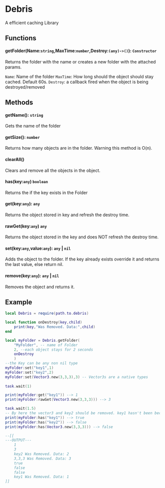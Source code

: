 # Debris
A efficient caching Library

## Functions

#### getFolder(Name:`string`,MaxTime:`number`,Destroy:`(any)->()`): `Constructor`
Returns the folder with the name or creates a new folder with the attached params.

`Name`: Name of the folder
`MaxTime`: How long should the object should stay cached. Default 60s.
`Destroy`: a callback fired when the object is being destroyed/removed

## Methods
#### getName(): `string`
Gets the name of the folder 

#### getSize(): `number`
Returns how many objects are in the folder. Warning this method is O(n).

#### clearAll()
Clears and remove all the objects in the object.

#### has(key:`any`) `boolean`
Returns the if the key exists in the Folder 


#### get(key:`any`): `any`
Returns the object stored in key and refresh the destroy time. 

#### rawGet(key:`any`) `any`
Returns the object stored in the key and does NOT refresh the destroy time.

#### set(key:`any`,value:`any`): `any` | `nil`
Adds the object to the folder. If the key already exists override it and returns the last value, else return nil. 

#### remove(key:`any`): `any` | `nil`
Removes the object and returns it.

## Example
```lua
local Debris = require(path.to.debris)

local function onDestroy(key,child)
    print(key,"Was Removed. Data:",child)
end

local myFolder = Debris.getFolder(
    "MyFolder", -- name of Folder
    2, --each object stays for 2 seconds 
    onDestroy
    )
--the Key can be any non nil type
myFolder:set("key1",1)
myFolder:set("key2",2)
myFolder:set(Vector3.new(3,3,3),3) -- Vector3s are a native types 
 
task.wait(1)

print(myFolder:get("key1")) --> 1
print(myFolder:rawGet(Vector3.new(3,3,3))) --> 3

task.wait(1.5)
-- By here the vector3 and key2 should be removed. key1 hasn't been because it has be gotten 1.5 seconds ago. 
print(myFolder:has("key1")) --> true
print(myFolder:has("key2")) --> false
print(myFolder:has(Vector3.new(3,3,3))) --> false

--[[
---OUTPUT---
    1
    3
    key2 Was Removed. Data: 2
    3,3,3 Was Removed. Data: 3
    true
    false
    false
    key1 Was Removed. Data: 1
]]

```

